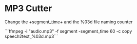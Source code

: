 # MP3 Cutter 

Change the +segment_time+ and the %03d file naming counter

´´´ffmpeg -i "audio.mp3" -f segment -segment_time 60 -c copy speech2text_%03d.mp3```

